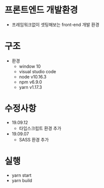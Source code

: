  프론트엔드 개발환경
==========================
* 프레임워크없이 셋팅해보는 front-end 개발 환경

구조
==========================
* 환경
   * window 10
   * visual studio code
   * node v10.16.3
   * npm v6.9.0
   * yarn v1.17.3

수정사항
==========================
* 19.09.12
   * 타입스크립트 환경 추가
* 19.09.07
   * SASS 환경 추가

 실행
==========================
* yarn start
* yarn build
